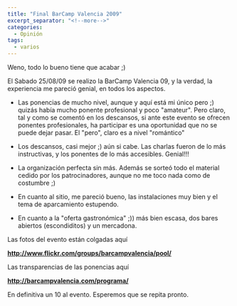 ```yaml
---
title: "Final BarCamp Valencia 2009"
excerpt_separator: "<!--more-->"
categories:
  - Opinión
tags:
  - varios
---
```

Weno, todo lo bueno tiene que acabar ;)

El Sabado 25/08/09 se realizo la BarCamp Valencia 09, y la verdad, la experiencia me pareció genial, en todos los aspectos.
<!--more-->

* Las ponencias de mucho nivel, aunque y aquí está mi único pero ;) quizás había mucho ponente profesional y poco "amateur". Pero claro, tal y como se comentó en los descansos, si ante este evento se ofrecen ponentes profesionales, ha participar es una oportunidad que no se puede dejar pasar. El "pero", claro es a nivel "romántico"

* Los descansos, casi mejor ;) aún si cabe. Las charlas fueron de lo más instructivas, y los ponentes de lo más accesibles. Genial!!!

* La organización perfecta sin más. Además se sorteó todo el material cedido por los patrocinadores, aunque no me toco nada como de costumbre ;)

* En cuanto al sitio, me pareció bueno, las instalaciones muy bien y el tema de aparcamiento estupendo.

* En cuanto a la "oferta gastronómica" ;)) más bien escasa, dos bares abiertos (escondiditos) y un mercadona.

Las fotos del evento están colgadas aquí

**http://www.flickr.com/groups/barcampvalencia/pool/**

Las transparencias de las ponencias aquí

**http://barcampvalencia.com/programa/**

En definitiva un 10 al evento.
Esperemos que se repita pronto.